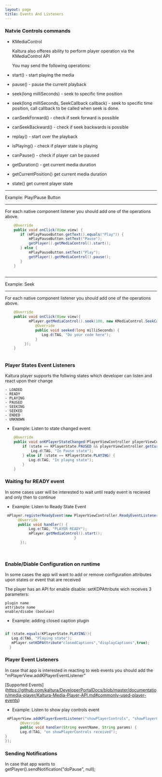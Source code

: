 ```yaml
---
layout: page
title: Events And Listeners
---
```


### Natvie Controls commands

- KMediaControl

  Kaltura also offeres ability to perform player operation
  via the KMediaControl API
  
  You may send the following operations:
   
 - start() -
    start playing the media
 - pause() -
    pause the current playback
 - seek(long milliSeconds) - 
 	seek to specific time position
 - seek(long milliSeconds, SeekCallback callback) -
   seek to specific time position, call callback to be called when seek is done.
 - canSeekForward() - 
   check if seek forward is possible
 - canSeekBackward() - 
   check if seek backwards is possible 
 - replay() -
   start over the playback
 - isPlaying() -
   check if player state is playing
 - canPause() -
   check if player can be paused
 - getDuration() - 
   get current media duration 
 - getCurrentPosition()
   get current media duration
 - state()
   get current player state
 
***
 Example: Play/Pause Button
***

For each native component listener you should add one of the operations above.

``` java 
    @Override
    public void onClick(View view) {
       if (mPlayPauseButton.getText().equals("Play")) {
           mPlayPauseButton.setText("Pause");
           getPlayer().getMediaControl().start();
       } else {
           mPlayPauseButton.setText("Play");
           getPlayer().getMediaControl().pause();
       }    
    } 
    
```    

***
 Example: Seek
***

For each native component listener you should add one of the operations above.

``` java 
    @Override
    public void onClick(View view){                               
           mPlayer.getMediaControl().seek(100, new KMediaControl.SeekCallback() {
              @Override
              public void seeked(long milliSeconds) {
                 Log.d(TAG, "Do your code here");                     
              }
         });
    } 
    
```    

### Player States Event Listeners

Kaltura player supports the follwing states which developer can listen and react upon their change 

    
    - LOADED
    - READY
    - PLAYING
    - PAUSED
    - SEEKING
    - SEEKED
    - ENDED
    - UNKNOWN
 
 
 - Example: Listen to state changed event
    
``` java     
    @Override
    public void onKPlayerStateChanged(PlayerViewController playerViewController, KPlayerState state) {
        if (state == KPlayerState.PAUSED && playerViewController.getCurrentPlaybackTime() > 0) {
            Log.d(TAG, "In Pause state");
        } else if (state == KPlayerState.PLAYING) {
           Log.d(TAG, "In playng state");
        }
    }
``` 

### Waiting for READY event

In some cases user will be interested to wait until ready event is recieved and only then to continue 


- Example: Listen to Ready State Event

``` java  
 mPlayer.registerReadyEvent(new PlayerViewController.ReadyEventListener() {
      @Override
      public void handler() {
           Log.e(TAG, "PLAYER READY");
           mPlayer.getMediaControl().start();
                                }
       });
       
       
```       

### Enable/Diable Configuration on runtime

In some cases the app will want to add or remove configuration attributes upon states or event that are received

The player has an API for enable disable: setKDPAttribute wich receives 3 parameters:

    plugin name
    attribute name
    enable/disabe (boolean)
    
- Example: adding closed caption plugin

``` java 

if (state.equals(KPlayerState.PLAYING)){
   Log.d(TAG, "Playing state");
   mPlayer.setKDPAttribute"closedCaptions","displayCaptions",true);
  }


```

### Player Event Listeners

In case that app is interested in reacting to web events you should add the "mPlayerView.addKPlayerEventListener"


[Supported Events] (https://github.com/kaltura/DeveloperPortalDocs/blob/master/documentation/media-player/Kaltura-Media-Player-API.md#commonly-used-player-events)


- Example: Listen to show play controls event

``` java
 mPlayerView.addKPlayerEventListener("showPlayerControls", "showPlayerControls", new PlayerViewController.EventListener() {
       @Override
       public void handler(String eventName, String params) {
       Log.d(TAG, "on showPlayerControls received");
}
});

```
 
### Sending Notifications

In case that app wants to  
getPlayer().sendNotification("doPause", null);
 
                              

 